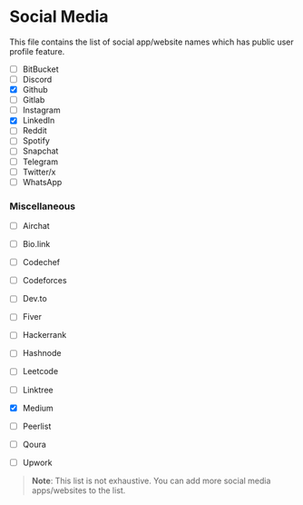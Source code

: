 # Social Media
This file contains the list of social app/website names which has public user profile feature.

- [ ] BitBucket
- [ ] Discord
- [x] Github
- [ ] Gitlab
- [ ] Instagram
- [x] LinkedIn
- [ ] Reddit
- [ ] Spotify
- [ ] Snapchat
- [ ] Telegram
- [ ] Twitter/x
- [ ] WhatsApp

### Miscellaneous
- [ ] Airchat
- [ ] Bio.link
- [ ] Codechef
- [ ] Codeforces
- [ ] Dev.to
- [ ] Fiver
- [ ] Hackerrank
- [ ] Hashnode
- [ ] Leetcode
- [ ] Linktree
- [x] Medium
- [ ] Peerlist
- [ ] Qoura
- [ ] Upwork


> **Note**: This list is not exhaustive. You can add more social media apps/websites to the list.
